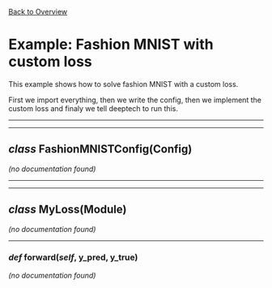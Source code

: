 [Back to Overview](../../README.md)



# Example: Fashion MNIST with custom loss

This example shows how to solve fashion MNIST with a custom loss.

First we import everything, then we write the config, then we implement the custom loss and finaly we tell deeptech to run this.


---
---
## *class* **FashionMNISTConfig**(Config)

*(no documentation found)*

---
---
## *class* **MyLoss**(Module)

*(no documentation found)*

---
### *def* **forward**(*self*, y_pred, y_true)

*(no documentation found)*

